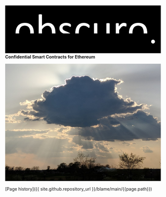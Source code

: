 ![image](assets/images/obscuro-full.png)
**Confidential Smart Contracts for Ethereum**

![image](assets/images/1024px-Sunrise_Obscured_by_Clouds.jpg)

[Page history]({{ site.github.repository_url }}/blame/main/{{page.path}})